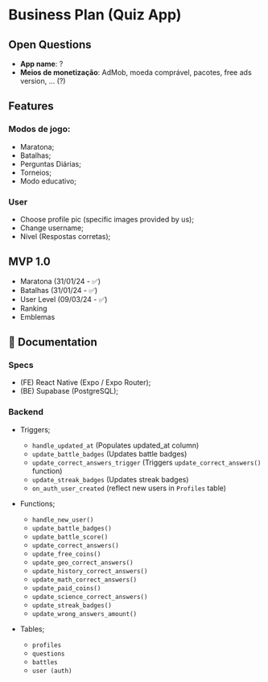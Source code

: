 # Business Plan (Quiz App)

## Open Questions

- **App name**: ?
- **Meios de monetização**: AdMob, moeda comprável, pacotes, free ads version, ... (?)

## Features

### Modos de jogo:

- Maratona;
- Batalhas;
- Perguntas Diárias;
- Torneios;
- Modo educativo;

### User

- Choose profile pic (specific images provided by us);
- Change username;
- Nível (Respostas corretas);

## MVP 1.0

- Maratona (31/01/24 - ✅)
- Batalhas (31/01/24 - ✅)
- User Level (09/03/24 - ✅)
- Ranking
- Emblemas

## 📘 Documentation

### Specs

- (FE) React Native (Expo / Expo Router);
- (BE) Supabase (PostgreSQL);

### Backend

- Triggers;

  - `handle_updated_at` (Populates updated_at column)
  - `update_battle_badges` (Updates battle badges)
  - `update_correct_answers_trigger` (Triggers `update_correct_answers()` function)
  - `update_streak_badges` (Updates streak badges)
  - `on_auth_user_created` (reflect new users in `Profiles` table)

- Functions;
  - `handle_new_user()`
  - `update_battle_badges()`
  - `update_battle_score()`
  - `update_correct_answers()`
  - `update_free_coins()`
  - `update_geo_correct_answers()`
  - `update_history_correct_answers()`
  - `update_math_correct_answers()`
  - `update_paid_coins()`
  - `update_science_correct_answers()`
  - `update_streak_badges()`
  - `update_wrong_answers_amount()`
- Tables;
  - `profiles`
  - `questions`
  - `battles`
  - `user (auth)`
